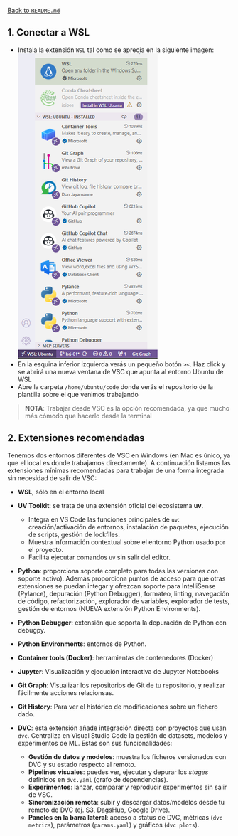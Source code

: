 [Back to `README.md`](../README.md)

## 1. Conectar a WSL

- Instala la extensión `WSL` tal como se aprecia en la siguiente imagen:
  ![1758103915531](image/05_vsc/1758103915531.png)
- En la esquina inferior izquierda verás un pequeño botón `><`. Haz click y se abrirá una nueva ventana de VSC que apunta al entorno Ubuntu de WSL
- Abre la carpeta `/home/ubuntu/code` donde verás el repositorio de la plantilla sobre el que venimos trabajando

> **NOTA**: Trabajar desde VSC es la opción recomendada, ya que mucho más cómodo que hacerlo desde la terminal

## 2. Extensiones recomendadas

Tenemos dos entornos diferentes de VSC en Windows (en Mac es único, ya que el local es donde trabajamos directamente).
A continuación listamos las extensiones mínimas recomendadas para trabajar de una forma integrada sin necesidad de salir de VSC:

- **WSL**, sólo en el entorno local

- **UV Toolkit**: se trata de una extensión oficial del ecosistema **uv**.
  * Integra en VS Code las funciones principales de `uv`: creación/activación de entornos, instalación de paquetes, ejecución de scripts, gestión de lockfiles.
  * Muestra información contextual sobre el entorno Python usado por el proyecto.
  * Facilita ejecutar comandos `uv` sin salir del editor.

- **Python**: proporciona soporte completo para todas las versiones con soporte activo). Además proporciona puntos de acceso para que otras extensiones se puedan integar y ofrezcan soporte para IntelliSense (Pylance), depuración (Python Debugger), formateo, linting, navegación de código, refactorización, explorador de variables, explorador de tests, gestión de entornos (NUEVA extensión Python Environments).

* **Python Debugger**: extensión que soporta la depuración de Python con debugpy.

* **Python Environments**: entornos de Python.

* **Container tools (Docker)**: herramientas de contenedores (Docker)

* **Jupyter**: Visualización y ejecución interactiva de Jupyter Notebooks

* **Git Graph**: Visualizar los repositorios de Git de tu repositorio, y realizar fácilmente acciones relacionsas.

* **Git History**: Para ver el histórico de modificaciones sobre un fichero dado.

* **DVC**: esta extensión añade integración directa con proyectos que usan `dvc`. Centraliza en Visual Studio Code la gestión de datasets, modelos y experimentos de ML. Estas son sus funcionalidades:

    * **Gestión de datos y modelos**: muestra los ficheros versionados con DVC y su estado respecto al remoto.
    * **Pipelines visuales**: puedes ver, ejecutar y depurar los *stages* definidos en `dvc.yaml` (grafo de dependencias).
    * **Experimentos**: lanzar, comparar y reproducir experimentos sin salir de VSC.
    * **Sincronización remota**: subir y descargar datos/modelos desde tu remoto de DVC (ej. S3, DagsHub, Google Drive).
    * **Paneles en la barra lateral**: acceso a status de DVC, métricas (`dvc metrics`), parámetros (`params.yaml`) y gráficos (`dvc plots`).
